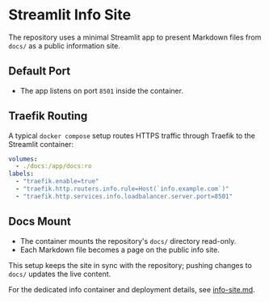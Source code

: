 # Streamlit Info Site

The repository uses a minimal Streamlit app to present Markdown files from `docs/` as a public information site.

## Default Port

- The app listens on port `8501` inside the container.

## Traefik Routing

A typical `docker compose` setup routes HTTPS traffic through Traefik to the Streamlit container:

```yaml
volumes:
  - ./docs:/app/docs:ro
labels:
  - "traefik.enable=true"
  - "traefik.http.routers.info.rule=Host(`info.example.com`)"
  - "traefik.http.services.info.loadbalancer.server.port=8501"
```

## Docs Mount

- The container mounts the repository's `docs/` directory read-only.
- Each Markdown file becomes a page on the public info site.

This setup keeps the site in sync with the repository; pushing changes to `docs/` updates the live content.

For the dedicated info container and deployment details, see [info-site.md](info-site.md).
